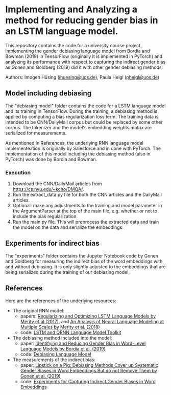 # Implementing and Analyzing a method for reducing gender bias in an LSTM language model.

This repository contains the code for a university course project, implementing the gender debiasing language model from Bordia and Bowman (2019) in TensorFlow (originally it is implemented in PyTorch) and analyzing its performance with respect to capturing the indirect gender bias as Gonen and Goldberg (2019) did it with other gender debiasing methods. 

Authors: Imogen Hüsing (ihuesing@uos.de), Paula Heigl (pheigl@uos.de)


## Model including debiasing

The "debiasing model" folder contains the code for a LSTM language model and its training in TensorFlow. During the training, a debiasing method is applied by computing a bias regularization loss term. The training data is intended to be CNN/DailyMail corpus but could be replaced by some other corpus. The tokenizer and the model's embedding weights matrix are serialized for measurements.

As mentioned in References, the underlying RNN language model implementeation is originally by Salesforce and in done with PyTorch. The implementation of this model including the debiasing method (also in PyTorch) was done by Bordia and Bowman. 

### Execution

1. Download the CNN/DailyMail articles from https://cs.nyu.edu/~kcho/DMQA/.
2. Run the extract_data.py file for both the CNN articles and the DailyMail articles.
3. Optional: make any adjustments to the training and model parameter in the ArgumentParser at the top of the main file, e.g. whether or not to include the bias regularization.
4. Run the main.py file. This will preprocess the extracted data and train the model on the data and serialize the embeddings.

## Experiments for indirect bias

The "experiments" folder contains the Jupyter Notebook code by Gonen and Goldberg for measuring the indirect bias of the word embeddings with and without debiasing. It is only slightly adjusted to the embeddings that are being serialized during the training of our debiasing model. 


## References

Here are the references of the underlying resources:
- The original RNN model: 
  - papers: [Regularizing and Optimizing LSTM Language Models by Merity et al (2017)](https://arxiv.org/abs/1708.02182), and [An Analysis of Neural Language Modeling at Multiple Scales by Merity et al. (2018)](https://arxiv.org/abs/1803.08240)
  - code: [LSTM and QRNN Language Model Toolkit](https://github.com/salesforce/awd-lstm-lm)
- The debiasing method included into the model: 
  - paper: [Identifying and Reducing Gender Bias in Word-Level Language Models by Bordia et al. (2019)](https://arxiv.org/abs/1904.03035)
  - code: [Debiasing Language Model](https://github.com/BordiaS/language-model-bias)
- The measurements of the indirect bias: 
  - paper: [Lipstick on a Pig: Debiasing Methods Cover up Systematic Gender Biases in Word Embeddings But do not Remove Them by Gonen et al. (2019)](https://arxiv.org/abs/1903.03862)
  - code: [Experiments for Capturing Indirect Gender Biases in Word Embeddings](https://github.com/gonenhila/gender_bias_lipstick)


